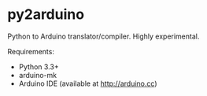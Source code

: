py2arduino
==========

Python to Arduino translator/compiler. Highly experimental.

Requirements: 
* Python 3.3+
* arduino-mk
* Arduino IDE (available at http://arduino.cc)
